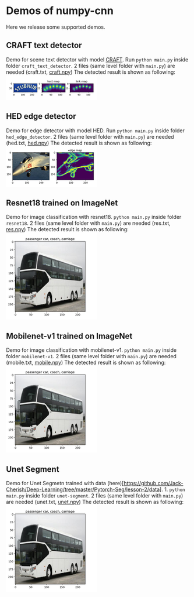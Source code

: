 # Demos of numpy-cnn
Here we release some supported demos.

## CRAFT text detector
Demo for scene text detector with model [CRAFT](https://github.com/clovaai/CRAFT-pytorch).
Run ```python main.py``` inside folder ```craft_text_detector```. 2 files (same level folder with ```main.py```) are needed (craft.txt, [craft.npy](https://github.com/Image-Py/numpy-cnn/releases/download/resource/craft.npy))
The detected result is shown as following: 
![](https://raw.githubusercontent.com/Image-Py/cnnumpy/master/demo/craft_text_detector/rst.png)

## HED edge detector
Demo for edge detector with model HED. Run ```python main.py``` inside folder ```hed_edge_detector```. 2 files (same level folder with ```main.py```) are needed (hed.txt, [hed.npy](https://github.com/Image-Py/numpy-cnn/releases/download/resource/hed.npy))
The detected result is shown as following: 
![](https://raw.githubusercontent.com/Image-Py/cnnumpy/master/demo/hed_edge_detector/rst.png)

## Resnet18 trained on ImageNet
Demo for image classification with resnet18. ```python main.py``` inside folder ```resnet18```. 2 files (same level folder with ```main.py```) are needed (res.txt, [res.npy](https://github.com/Image-Py/numpy-cnn/releases/download/resource/resnet18.npy))
The detected result is shown as following: 
![](https://raw.githubusercontent.com/Image-Py/cnnumpy/master/demo/resnet18/rst.png)

## Mobilenet-v1 trained on ImageNet

Demo for image classification with mobilenet-v1. ```python main.py``` inside folder ```mobilenet-v1```. 2 files (same level folder with ```main.py```) are needed (mobile.txt, [mobile.npy](https://github.com/Image-Py/numpy-cnn/releases/download/resource/mobile.npy))
The detected result is shown as following: 
![](https://raw.githubusercontent.com/Image-Py/cnnumpy/master/demo/resnet18/rst.png)

## Unet Segment

Demo for Unet Segmetn trained with data (here)[https://github.com/Jack-Cherish/Deep-Learning/tree/master/Pytorch-Seg/lesson-2/data]. 1. ```python main.py``` inside folder ```unet-segment```. 2 files (same level folder with ```main.py```) are needed (unet.txt, [unet.npy](https://github.com/Image-Py/numpy-cnn/releases/download/resource/unet.npy))
The detected result is shown as following: 
![](https://raw.githubusercontent.com/Image-Py/cnnumpy/master/demo/resnet18/rst.png)

